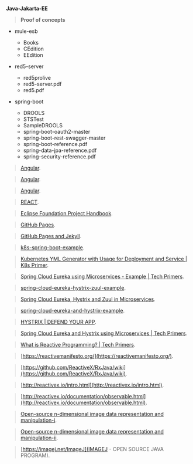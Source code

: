 **Java-Jakarta-EE**

> **Proof of concepts** 

- mule-esb
  - Books
  - CEdition
  - EEdition
  
- red5-server
  - red5prolive
  - red5-server.pdf
  - red5.pdf
  
- spring-boot
  - DROOLS
  - STSTest
  - SampleDROOLS
  - spring-boot-oauth2-master
  - spring-boot-rest-swagger-master
  - spring-boot-reference.pdf
  - spring-data-jpa-reference.pdf
  - spring-security-reference.pdf


> [Angular](https://github.com/ganatan).

> [Angular](https://github.com/cornflourblue).

> [Angular](https://github.com/RameshMF/Angular-8-Tutorial).

> [REACT](https://github.com/ReactTraining).

> [Eclipse Foundation Project Handbook](https://www.eclipse.org/projects/handbook/#resources-commit).

> [GitHub Pages](https://pages.github.com/).

> [GitHub Pages and Jekyll](https://www.youtube.com/watch?v=nN6QuNqmAwk&feature=emb_rel_end).

> [k8s-spring-boot-example](https://github.com/TechPrimers/k8s-spring-boot-example).

> [Kubernetes YML Generator with Usage for Deployment and Service | K8s Primer](https://www.youtube.com/watch?v=ZHY8Zd4R874).

> [Spring Cloud Eureka using Microservices - Example | Tech Primers](https://www.youtube.com/watch?v=SjU3AsSATvI).

> [spring-cloud-eureka-hystrix-zuul-example](https://github.com/TechPrimers/spring-cloud-eureka-hystrix-zuul-example).

> [Spring Cloud Eureka, Hystrix and Zuul in Microservices](https://www.youtube.com/watch?v=dZ8Z5DpcdrM).

> [spring-cloud-eureka-and-hystrix-example](https://github.com/TechPrimers/spring-cloud-eureka-and-hystrix-example.git).

> [HYSTRIX | DEFEND YOUR APP](https://github.com/Netflix/Hystrix/wiki).

> [Spring Cloud Eureka and Hystrix using Microservices | Tech Primers](https://www.youtube.com/watch?v=hQ1pu1O4dRA).

> [What is Reactive Programming? | Tech Primers](https://www.youtube.com/watch?v=0ueFTvSdxpw).

> [https://reactivemanifesto.org/](https://reactivemanifesto.org/).

> [https://github.com/ReactiveX/RxJava/wiki](https://github.com/ReactiveX/RxJava/wiki).

> [http://reactivex.io/intro.html](http://reactivex.io/intro.html).

> [http://reactivex.io/documentation/observable.html](http://reactivex.io/documentation/observable.html).

> [Open-source n-dimensional image data representation and manipulation-i](https://github.com/imglib).

> [Open-source n-dimensional image data representation and manipulation-ii](https://github.com/imglib/imglib2).

> [https://imagej.net/ImageJ](IMAGEJ - OPEN SOURCE JAVA PROGRAM).
